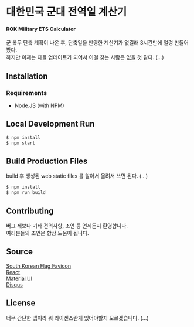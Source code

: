# 대한민국 군대 전역일 계산기
#### ROK Military ETS Calculator

군 복무 단축 계획이 나온 후, 단축일을 반영한 계산기가 없길래 3시간만에 얼렁 만들어 봤다.  
하지만 이제는 다들 업데이트가 되어서 이걸 찾는 사람은 없을 것 같다. (...)

## Installation

### Requirements
* Node.JS (with NPM)

## Local Development Run
```sh
$ npm install
$ npm start
```

## Build Production Files
build 후 생성된 web static files 를 알아서 올려서 쓰면 된다. (...)
```sh
$ npm install
$ npm run build
```

## Contributing
버그 제보나 기타 건의사항, 조언 등 언제든지 환영합니다.  
여러분들의 조언은 항상 도움이 됩니다.

## Source
[South Korean Flag Favicon](https://www.freefavicon.com/freefavicons/flags/iconinfo/south-korean-flag-152-8034.html)  
[React](https://reactjs.org)  
[Material UI](https://material-ui.com)  
[Disqus](https://disqus.com)  

## License
너무 간단한 앱이라 뭐 라이센스란게 있어야할지 모르겠습니다. (...)
